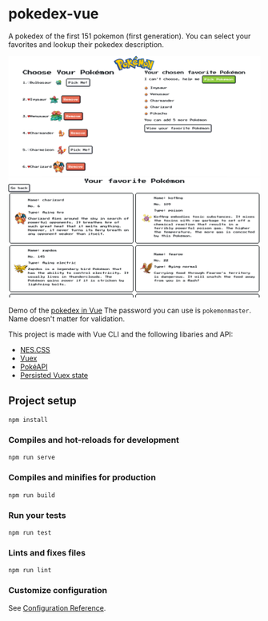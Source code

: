 # pokedex-vue

A pokedex of the first 151 pokemon (first generation).
You can select your favorites and lookup their pokedex description.

![Screenshot pokedex](/public/screenshot1.png)
![Screenshot pokedex](/public/screenshot2.png)

Demo of the [pokedex in Vue](https://stoic-kilby-75508b.netlify.com/)
The password you can use is `pokemonmaster`. Name doesn't matter for validation.

This project is made with Vue CLI and the following libaries and API:
- [NES.CSS](https://nostalgic-css.github.io/NES.css/)
- [Vuex](https://vuex.vuejs.org/)
- [PokéAPI](https://pokeapi.co/)
- [Persisted Vuex state](https://github.com/robinvdvleuten/vuex-persistedstate)

## Project setup
```
npm install
```

### Compiles and hot-reloads for development
```
npm run serve
```

### Compiles and minifies for production
```
npm run build
```

### Run your tests
```
npm run test
```

### Lints and fixes files
```
npm run lint
```

### Customize configuration
See [Configuration Reference](https://cli.vuejs.org/config/).
